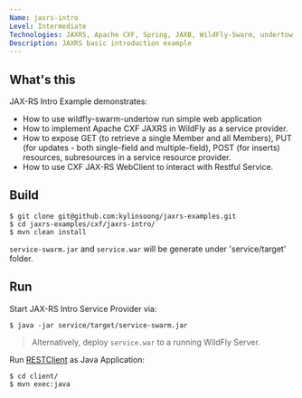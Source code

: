 ```yaml
---
Name: jaxrs-intro
Level: Intermediate
Technologies: JAXRS, Apache CXF, Spring, JAXB, WildFly-Swarm, undertow
Description: JAXRS basic introduction example
---
```


## What's this

JAX-RS Intro Example demonstrates:

* How to use wildfly-swarm-undertow run simple web application
* How to implement Apache CXF JAXRS in WildFly as a service provider.
* How to expose GET (to retrieve a single Member and all Members), PUT (for updates - both single-field and multiple-field), POST (for inserts) resources, subresources in a service resource provider.
* How to use CXF JAX-RS WebClient to interact with Restful Service.

## Build

~~~
$ git clone git@github.com:kylinsoong/jaxrs-examples.git
$ cd jaxrs-examples/cxf/jaxrs-intro/
$ mvn clean install
~~~

`service-swarm.jar` and `service.war` will be generate under 'service/target' folder.

## Run

Start JAX-RS Intro Service Provider via:

~~~
$ java -jar service/target/service-swarm.jar
~~~

> Alternatively, deploy `service.war` to a running WildFly Server.

Run [RESTClient](client/src/main/java/org/apache/cxf/rs/examples/RESTClient.java) as Java Application:

~~~
$ cd client/
$ mvn exec:java
~~~

